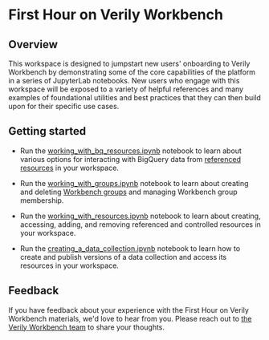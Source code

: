 # First Hour on Verily Workbench

## Overview

This workspace is designed to jumpstart new users' onboarding to Verily Workbench by demonstrating some of the core capabilities of the platform in a series of JupyterLab notebooks.
New users who engage with this workspace will be exposed to a variety of helpful references and many examples of foundational utilities and best practices that they can then build upon for their specific use cases.

## Getting started

- Run the [working_with_bq_resources.ipynb](https://github.com/DataBiosphere/terra-axon-examples/blob/main/first_hour_on_vwb/working_with_bq_resources.ipynb) notebook to learn about various options for interacting with BigQuery data from [referenced resources](https://support.workbench.verily.com/docs/how_to_guides/work_with_data/#add-a-data-reference) in your workspace.

- Run the [working_with_groups.ipynb](https://github.com/DataBiosphere/terra-axon-examples/blob/main/first_hour_on_vwb/working_with_groups.ipynb) notebook to learn about creating and deleting [Workbench groups](https://terra-docs.api.verily.com/docs/reference/glossary/#group) and managing Workbench group membership.

- Run the [working_with_resources.ipynb](https://github.com/DataBiosphere/terra-axon-examples/blob/main/first_hour_on_vwb/working_with_resources.ipynb) notebook to learn about creating, accessing, adding, and removing referenced and controlled resources in your workspace.

- Run the [creating_a_data_collection.ipynb](https://github.com/DataBiosphere/terra-axon-examples/blob/main/first_hour_on_vwb/creating_a_data_collection.ipynb) notebook to learn how to create and publish versions of a data collection and access its resources in your workspace.
## Feedback

If you have feedback about your experience with the First Hour on Verily Workbench materials, we'd love to hear from you. Please reach out to <a href="mailto:first-hour-on-vwb-feedback@verily-bvdp.com?subject=First Hour on VWB Feedback">the Verily Workbench team</a> to share your thoughts.
